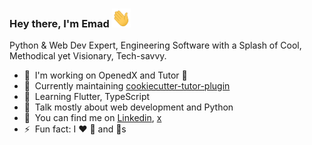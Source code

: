 ### Hey there, I'm Emad <img src="https://raw.githubusercontent.com/CodeWithEmad/codewithemad/main/icons/wave.gif" width="30px" height="30px">

Python & Web Dev Expert, Engineering Software with a Splash of Cool, Methodical yet Visionary, Tech-savvy.

- 🔭 &nbsp;I'm working on OpenedX and Tutor 📖
- 🔨 &nbsp;Currently maintaining [cookiecutter-tutor-plugin](https://github.com/overhangio/cookiecutter-tutor-plugin)
- 🌱 &nbsp;Learning Flutter, TypeScript
- 💬 &nbsp;Talk mostly about web development and Python
- 🤙 &nbsp;You can find me on [Linkedin](https://linkedin.com/in/emadehsanrad), [x](https://x.com/codewithemad)
- ⚡ &nbsp;Fun fact: I :heart: 🎻 and 🐶s
